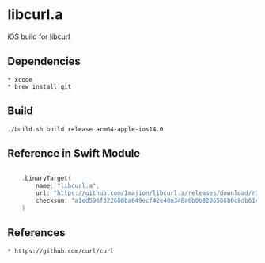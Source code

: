 # libcurl.a
iOS build for [libcurl](https://curl.se/dev/source.html)

## Dependencies

    * xcode
    * brew install git


## Build

    ./build.sh build release arm64-apple-ios14.0


## Reference in Swift Module

``` swift

    .binaryTarget(
        name: "libcurl.a",
        url: "https://github.com/Imajion/libcurl.a/releases/download/r3/libcurl.a.xcframework.zip",
        checksum: "a1ed596f322608ba649ecf42e40a348a6b0b8206506b0c8db61ec7e947da4f7a"
    )

```

## References

    * https://github.com/curl/curl